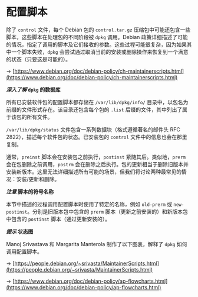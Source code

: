# 配置脚本

除了 `control` 文件，每个 Debian 包的 `control.tar.gz` 压缩包中可能还包含一些脚本，这些脚本在处理包的不同阶段被 `dpkg` 调用。Debian 政策详细描述了可能的情况，指定了调用的脚本及它们接收的参数。这些过程可能很复杂，因为如果其中一个脚本失败，`dpkg` 会尝试通过取消当前的安装或删除操作来恢复到一个满意的状态（只要这是可能的）。

→ [https://www.debian.org/doc/debian-policy/ch-maintainerscripts.html](https://www.debian.org/doc/debian-policy/ch-maintainerscripts.html)

**_深入了解_ `dpkg` 的数据库**

所有已安装软件包的配置脚本都存储在 `/var/lib/dpkg/info/` 目录中，以包名为前缀的文件形式存在。该目录还包含每个包的 `.list` 后缀的文件，其中列出了属于该包的所有文件。

`/var/lib/dpkg/status` 文件包含一系列数据块（格式遵循著名的邮件头 RFC 2822），描述每个软件包的状态。已安装包的 `control` 文件中的信息也会在那里复制。

通常，`preinst` 脚本会在安装包之前执行，`postinst` 紧随其后。类似地，`prerm` 会在包删除之前调用，`postrm` 会在删除之后执行。包的更新相当于删除旧版本并安装新版本。这里无法详细描述所有可能的场景，但我们将讨论两种最常见的情况：安装/更新和删除。

**_注意_ 脚本的符号名称**

本节中描述的过程调用配置脚本时使用了特定的名称，例如 `old-prerm` 或 `new-postinst`。分别是旧版本包中包含的 `prerm` 脚本（更新之前安装的）和新版本包中包含的 `postinst` 脚本（通过更新安装的）。

**_提示_ 状态图**

Manoj Srivastava 和 Margarita Manterola 制作了以下图表，解释了 `dpkg` 如何调用配置脚本。

→ [https://people.debian.org/~srivasta/MaintainerScripts.html](https://people.debian.org/~srivasta/MaintainerScripts.html)

→ [https://www.debian.org/doc/debian-policy/ap-flowcharts.html](https://www.debian.org/doc/debian-policy/ap-flowcharts.html)